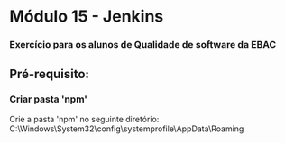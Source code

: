 # Módulo 15 - Jenkins
### Exercício para os alunos de Qualidade de software da EBAC

## Pré-requisito:

### Criar pasta 'npm'

Crie a pasta 'npm' no seguinte diretório:
C:\Windows\System32\config\systemprofile\AppData\Roaming